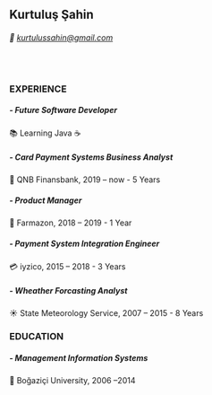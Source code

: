 ## Kurtuluş Şahin
###### 📧 kurtulussahin@gmail.com
<br />

### EXPERIENCE

  ##### - Future Software Developer
  📚 Learning Java ☕
  
  ##### - Card Payment Systems Business Analyst 
  🏦 QNB Finansbank, 2019 – now - 5 Years


  ##### - Product Manager 
  🛒 Farmazon, 2018 – 2019 - 1 Year


  ##### - Payment System Integration Engineer 
  💳 iyzico, 2015 – 2018 - 3 Years


  ##### - Wheather Forcasting Analyst 
  ☀️ State Meteorology Service, 2007 – 2015 - 8 Years


### EDUCATION	
  
  ##### - Management Information Systems 
  🏫 Boğaziçi University, 2006 –2014

  
